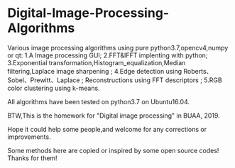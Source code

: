 # Digital-Image-Processing-Algorithms
Various image processing algorithms using pure python3.7,opencv4,numpy or qt: 
  1.A Image processing GUI;
  2.FFT&amp;IFFT implenting with python;
  3.Exponential transformation,Histogram_equalization,Median filtering,Laplace image sharpening ; 
  4.Edge detection using Roberts、Sobel、Prewitt、Laplace ; Reconstructions using FFT descriptors ; 
  5.RGB color clustering using k-means.

All algorithms have been tested on python3.7 on Ubuntu16.04.

BTW,This is the homework for "Digital image processing" in BUAA, 2019.

Hope it could help some people,and welcome for any corrections or improvements.

Some methods here are copied or inspired by some open source codes! Thanks for them!
